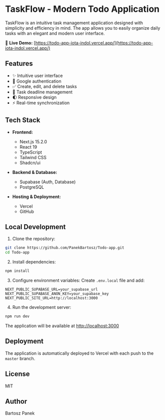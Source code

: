 # TaskFlow - Modern Todo Application

TaskFlow is an intuitive task management application designed with simplicity and efficiency in mind. The app allows you to easily organize daily tasks with an elegant and modern user interface.

🚀 **Live Demo:** [https://todo-app-iota-indol.vercel.app/](https://todo-app-iota-indol.vercel.app/)

## Features

- ✨ Intuitive user interface
- 🔐 Google authentication
- ✅ Create, edit, and delete tasks
- 📅 Task deadline management
- 🌓 Responsive design
- ⚡ Real-time synchronization

## Tech Stack

- **Frontend:**

  - Next.js 15.2.0
  - React 19
  - TypeScript
  - Tailwind CSS
  - Shadcn/ui

- **Backend & Database:**

  - Supabase (Auth, Database)
  - PostgreSQL

- **Hosting & Deployment:**
  - Vercel
  - GitHub

## Local Development

1. Clone the repository:

```bash
git clone https://github.com/PanekBartosz/Todo-app.git
cd Todo-app
```

2. Install dependencies:

```bash
npm install
```

3. Configure environment variables:
   Create `.env.local` file and add:

```env
NEXT_PUBLIC_SUPABASE_URL=your_supabase_url
NEXT_PUBLIC_SUPABASE_ANON_KEY=your_supabase_key
NEXT_PUBLIC_SITE_URL=http://localhost:3000
```

4. Run the development server:

```bash
npm run dev
```

The application will be available at [http://localhost:3000](http://localhost:3000)

## Deployment

The application is automatically deployed to Vercel with each push to the `master` branch.

## License

MIT

## Author

Bartosz Panek
